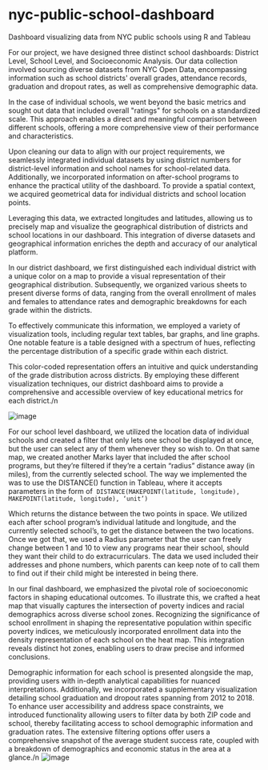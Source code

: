 # nyc-public-school-dashboard
Dashboard visualizing data from NYC public schools using R and Tableau


For our project, we have designed three distinct school dashboards: District Level, School Level, and Socioeconomic Analysis. Our data collection involved sourcing diverse datasets from NYC Open Data, encompassing information such as school districts' overall grades, attendance records, graduation and dropout rates, as well as comprehensive demographic data. 

In the case of individual schools, we went beyond the basic metrics and sought out data that included overall "ratings" for schools on a standardized scale. This approach enables a direct and meaningful comparison between different schools, offering a more comprehensive view of their performance and characteristics.

Upon cleaning our data to align with our project requirements, we seamlessly integrated individual datasets by using district numbers for district-level information and school names for school-related data. Additionally, we incorporated information on after-school programs to enhance the practical utility of the dashboard. To provide a spatial context, we acquired geometrical data for individual districts and school location points. 

Leveraging this data, we extracted longitudes and latitudes, allowing us to precisely map and visualize the geographical distribution of districts and school locations in our dashboard. This integration of diverse datasets and geographical information enriches the depth and accuracy of our analytical platform.

In our district dashboard, we first distinguished each individual district with a unique color on a map to provide a visual representation of their geographical distribution. Subsequently, we organized various sheets to present diverse forms of data, ranging from the overall enrollment of males and females to attendance rates and demographic breakdowns for each grade within the districts. 

To effectively communicate this information, we employed a variety of visualization tools, including regular text tables, bar graphs, and line graphs. One notable feature is a table designed with a spectrum of hues, reflecting the percentage distribution of a specific grade within each district. 

This color-coded representation offers an intuitive and quick understanding of the grade distribution across districts. By employing these different visualization techniques, our district dashboard aims to provide a comprehensive and accessible overview of key educational metrics for each district./n

![image](https://github.com/jubuyer/nyc-public-school-dashboard/assets/66185881/58345d07-f4c5-48e2-8b34-50a28f6d80a9)

For our school level dashboard, we utilized the location data of individual schools and created a filter that only lets one school be displayed at once, but the user can select any of them whenever they so wish to. On that same map, we created another Marks layer that included the after school programs, but they’re filtered if they’re a certain “radius” distance away (in miles), from the currently selected school. The way we implemented the was to use the DISTANCE() function in Tableau, where it accepts parameters in the form of 
 `DISTANCE(MAKEPOINT(latitude, longitude), MAKEPOINT(latitude, longitude), ‘unit’)`

Which returns the distance between the two points in space. We utilized each after school program’s individual latitude and longitude, and the currently selected school’s, to get the distance between the two locations. Once we got that, we used a Radius parameter that the user can freely change between 1 and 10 to view any programs near their school, should they want their child to do extracurriculars. The data we used included their addresses and phone numbers, which parents can keep note of to call them to find out if their child might be interested in being there.

In our final dashboard, we emphasized the pivotal role of socioeconomic factors in shaping educational outcomes. To illustrate this, we crafted a heat map that visually captures the intersection of poverty indices and racial demographics across diverse school zones. Recognizing the significance of school enrollment in shaping the representative population within specific poverty indices, we meticulously incorporated enrollment data into the density representation of each school on the heat map. This integration reveals distinct hot zones, enabling users to draw precise and informed conclusions.



Demographic information for each school is presented alongside the map, providing users with in-depth analytical capabilities for nuanced interpretations. Additionally, we incorporated a supplementary visualization detailing school graduation and dropout rates spanning from 2012 to 2018. To enhance user accessibility and address space constraints, we introduced functionality allowing users to filter data by both ZIP code and school, thereby facilitating access to school demographic information and graduation rates. The extensive filtering options offer users a comprehensive snapshot of the average student success rate, coupled with a breakdown of demographics and economic status in the area at a glance./n
![image](https://github.com/jubuyer/nyc-public-school-dashboard/assets/66185881/73c3c9a7-8877-43c6-8c96-8d1571da7797)

